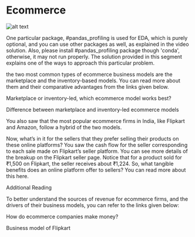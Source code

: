 # Ecommerce

![alt text](https://acowebs.com/wp-content/uploads/2019/02/Impact-of-eCommerce-On-Society.png)

One particular package, #pandas_profiling is used for EDA, which is purely optional, and you can use other packages as well, as explained in the video solution. Also, please install #pandas_profiling package though 'conda', otherwise, it may not run properly. The solution provided in this segment explains one of the ways to approach this particular problem. 

the two most common types of ecommerce business models are the marketplace and the inventory-based models. You can read more about them and their comparative advantages from the links given below.

Marketplace or inventory-led, which ecommerce model works best?

Difference between marketplace and inventory-led ecommerce models

You also saw that the most popular ecommerce firms in India, like Flipkart and Amazon, follow a hybrid of the two models.

 

Now, what’s in it for the sellers that they prefer selling their products on these online platforms? You saw the cash flow for the seller corresponding to each sale made on Flipkart’s seller platform. You can see more details of the breakup on the Flipkart seller page. Notice that for a product sold for ₹1,500 on Flipkart, the seller receives about ₹1,224. So, what tangible benefits does an online platform offer to sellers? You can read more about this here.

 

Additional Reading

To better understand the sources of revenue for ecommerce firms, and the drivers of their business models, you can refer to the links given below:

How do ecommerce companies make money?

Business model of Flipkart
